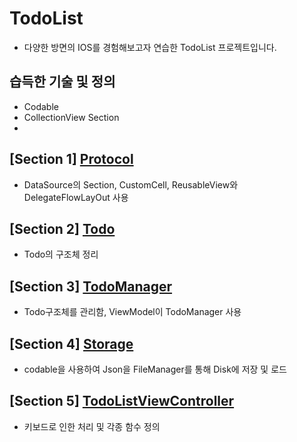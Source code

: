 # TodoList
- 다양한 방면의 IOS를 경험해보고자 연습한 TodoList 프로젝트입니다.
## 습득한 기술 및 정의
- Codable
- CollectionView Section
- 
## [Section 1] [Protocol](https://github.com/JongPyoAhn/TodoList/blob/main/Explanation/Protocol.md)
- DataSource의 Section, CustomCell, ReusableView와 DelegateFlowLayOut 사용
## [Section 2] [Todo](https://github.com/JongPyoAhn/TodoList/blob/main/Explanation/Todo.md)
- Todo의 구조체 정리
## [Section 3] [TodoManager](https://github.com/JongPyoAhn/TodoList/blob/main/Explanation/TodoManager.md)
- Todo구조체를 관리함, ViewModel이 TodoManager 사용
## [Section 4] [Storage](https://github.com/JongPyoAhn/TodoList/blob/main/Explanation/Storage.md)
- codable을 사용하여 Json을 FileManager를 통해 Disk에 저장 및 로드
## [Section 5] [TodoListViewController](https://github.com/JongPyoAhn/TodoList/blob/main/Explanation/TodoListViewController.md)
- 키보드로 인한 처리 및 각종 함수 정의
